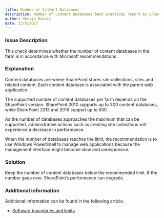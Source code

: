```yaml
---
title: Number of Content Databases
description: Number of Content Databases best practices report by SPDocKit determines whether the number of content databases in the farm is in accordance with Microsoft recommendations.
author: Matija Hanzic
date: 23/6/2017
---
```

### Issue Description
This check determines whether the number of content databases in the farm is in accordance with Microsoft recommendations.
### Explanation
Content databases are where SharePoint stores site collections, sites and related content. Each content database is associated with the parent web application.

The supported number of content databases per farm depends on the SharePoint version. SharePoint 2010 supports up to 300 content databases, while SharePoint 2013 and 2016 support up to 500.

As the number of databases approaches the maximum that can be supported, administrative actions such as creating site collections will experience a decrease in performance. 

When the number of databases reaches the limit, the recommendation is to use Windows PowerShell to manage web applications because the management interface might become slow and unresponsive.
### Solution
Keep the number of content databases below the recommended limit. If the number goes over, SharePoint’s performance can degrade.
### Additional information 
Additional information can be found in the following article:
* [Software boundaries and limits](https://technet.microsoft.com/en-us/library/cc262787%28v=office.15%29.aspx?f=255&MSPPError=-2147217396#ContentDB)